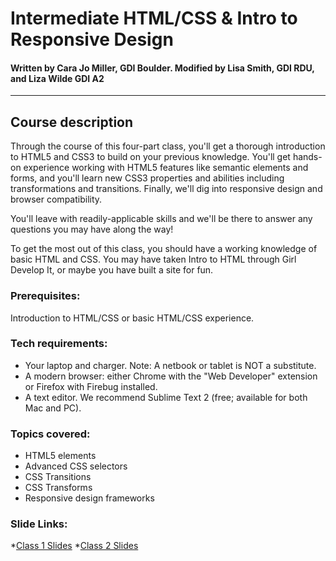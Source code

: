 Intermediate HTML/CSS &amp; Intro to Responsive Design
================================
#### Written by Cara Jo Miller, GDI Boulder. Modified by Lisa Smith, GDI RDU, and Liza Wilde GDI A2
---------------------
## Course description

Through the course of this four-part class, you'll get a thorough introduction to HTML5 and CSS3 to build on your previous knowledge. You'll get hands-on experience working with HTML5 features like semantic elements and forms, and you'll learn new CSS3 properties and abilities including transformations and transitions. Finally, we'll dig into responsive design and browser compatibility.

You'll leave with readily-applicable skills and we'll be there to answer any questions you may have along the way!

To get the most out of this class, you should have a working knowledge of basic HTML and CSS. You may have taken Intro to HTML through Girl Develop It, or maybe you have built a site for fun.

### Prerequisites:

Introduction to HTML/CSS or basic HTML/CSS experience.

### Tech requirements:

* Your laptop and charger. Note: A netbook or tablet is NOT a substitute.
* A modern browser: either Chrome with the "Web Developer" extension or Firefox with Firebug installed. 
* A text editor. We recommend Sublime Text 2 (free; available for both Mac and PC).

### Topics covered:

* HTML5 elements 
* Advanced CSS selectors
* CSS Transitions
* CSS Transforms
* Responsive design frameworks

### Slide Links:

*[Class 1 Slides](day1.html)
*[Class 2 Slides](day2.html)